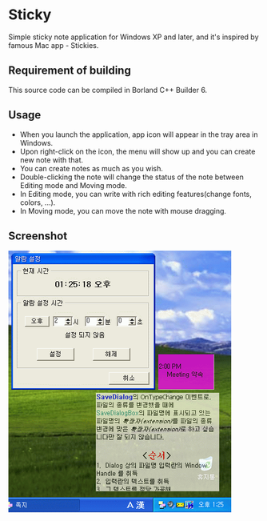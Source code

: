 # Sticky

Simple sticky note application for Windows XP and later, and it's inspired by famous Mac app - Stickies.

## Requirement of building
This source code can be compiled in Borland C++ Builder 6.

## Usage
* When you launch the application, app icon will appear in the tray area in Windows.
* Upon right-click on the icon, the menu will show up and you can create new note with that.
* You can create notes as much as you wish.
* Double-clicking the note will change the status of the note between Editing mode and Moving mode.
* In Editing mode, you can write with rich editing features(change fonts, colors, ...).
* In Moving mode, you can move the note with mouse dragging.

## Screenshot
![Screenshot](sticky.png)

